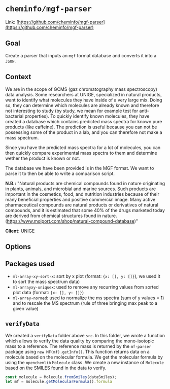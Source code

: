 # `cheminfo/mgf-parser`

Link: [https://github.com/cheminfo/mgf-parser](https://github.com/cheminfo/mgf-parser)

## Goal

Create a parser that inputs an `mgf` format database and converts it into a `JSON`.

## Context
We are in the scope of GCMS (gaz chromatography mass spectroscopy) data analysis. Some researchers at UNIGE, specialized in natural products, want to identify what molecules they have inside of a very large mix. Doing so, they can determine which molecules are already known and therefore not interesting to study (by study, we mean for example test for anti-bacterial properties). To quickly identify known molecules, they have created a database which contains predicted mass spectra for known pure products (like caffeine). The prediction is useful because you can not be possessing some of the product in a lab, and you can therefore not make a mass spectrum.

Since you have the predicted mass spectra for a lot of molecules, you can then quickly compare experimental mass spectra to them and determine wether the product is known or not.

The database we have been provided is in the MGF format. We want to parse it to then be able to write a comparison script.

**N.B.:** "Natural products are chemical compounds found in nature originating in plants, animals, and microbial and marine sources. Such products are important in the cosmetics, food, and nutrition industries because of their many beneficial properties and positive commercial image. Many active pharmaceutical compounds are natural products or derivatives of natural compounds, and it is estimated that some 40% of the drugs marketed today are derived from chemical structures found in nature. (https://www.molport.com/shop/natural-compound-database)"

**Client:** UNIGE

## Options

## Packages used

- `ml-array-xy-sort-x`: sort by x plot (format: `{x: [], y: []}`), we used it to sort the mass spectrum data)
- `ml-arrayxy-uniquex`: used to remove any recurring values from sorted plot data (format: `{x: [], y: []}`)
- `ml-array-normed`: used to normalize the ms spectra (sum of y values = 1) and to rescale the MS spectrum (rule of three bringing max peak to a given value)

## `verifyData`

We created a `verifyData` folder above `src`. In this folder, we wrote a function which allows to verify the data quality by comparing the mono-isotopic mass to a reference. The reference mass is returned by the `mf-parser` package using `new MF(mf).getInfo()`. This function returns data on a molecule based on the molecular formula. We get the molecular formula by using the `openchemlib` `Molecule` class. We create a new instance of `Molecule` based on the SMILES found in the data to verify.

```js
const molecule = Molecule.fromSmiles(dataSmiles);
let mf = molecule.getMolecularFormula().formula
```
